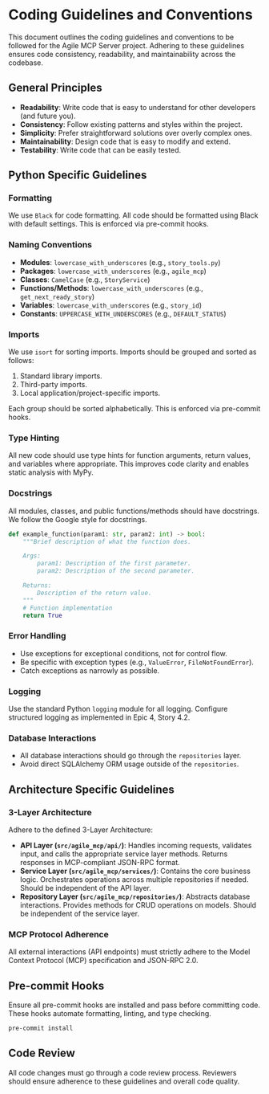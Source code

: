 # Coding Guidelines and Conventions

This document outlines the coding guidelines and conventions to be followed for the Agile MCP Server project. Adhering to these guidelines ensures code consistency, readability, and maintainability across the codebase.

## General Principles

*   **Readability**: Write code that is easy to understand for other developers (and future you).
*   **Consistency**: Follow existing patterns and styles within the project.
*   **Simplicity**: Prefer straightforward solutions over overly complex ones.
*   **Maintainability**: Design code that is easy to modify and extend.
*   **Testability**: Write code that can be easily tested.

## Python Specific Guidelines

### Formatting

We use `Black` for code formatting. All code should be formatted using Black with default settings. This is enforced via pre-commit hooks.

### Naming Conventions

*   **Modules**: `lowercase_with_underscores` (e.g., `story_tools.py`)
*   **Packages**: `lowercase_with_underscores` (e.g., `agile_mcp`)
*   **Classes**: `CamelCase` (e.g., `StoryService`)
*   **Functions/Methods**: `lowercase_with_underscores` (e.g., `get_next_ready_story`)
*   **Variables**: `lowercase_with_underscores` (e.g., `story_id`)
*   **Constants**: `UPPERCASE_WITH_UNDERSCORES` (e.g., `DEFAULT_STATUS`)

### Imports

We use `isort` for sorting imports. Imports should be grouped and sorted as follows:

1.  Standard library imports.
2.  Third-party imports.
3.  Local application/project-specific imports.

Each group should be sorted alphabetically. This is enforced via pre-commit hooks.

### Type Hinting

All new code should use type hints for function arguments, return values, and variables where appropriate. This improves code clarity and enables static analysis with MyPy.

### Docstrings

All modules, classes, and public functions/methods should have docstrings. We follow the Google style for docstrings.

```python
def example_function(param1: str, param2: int) -> bool:
    """Brief description of what the function does.

    Args:
        param1: Description of the first parameter.
        param2: Description of the second parameter.

    Returns:
        Description of the return value.
    """
    # Function implementation
    return True
```

### Error Handling

*   Use exceptions for exceptional conditions, not for control flow.
*   Be specific with exception types (e.g., `ValueError`, `FileNotFoundError`).
*   Catch exceptions as narrowly as possible.

### Logging

Use the standard Python `logging` module for all logging. Configure structured logging as implemented in Epic 4, Story 4.2.

### Database Interactions

*   All database interactions should go through the `repositories` layer.
*   Avoid direct SQLAlchemy ORM usage outside of the `repositories`.

## Architecture Specific Guidelines

### 3-Layer Architecture

Adhere to the defined 3-Layer Architecture:

*   **API Layer (`src/agile_mcp/api/`)**: Handles incoming requests, validates input, and calls the appropriate service layer methods. Returns responses in MCP-compliant JSON-RPC format.
*   **Service Layer (`src/agile_mcp/services/`)**: Contains the core business logic. Orchestrates operations across multiple repositories if needed. Should be independent of the API layer.
*   **Repository Layer (`src/agile_mcp/repositories/`)**: Abstracts database interactions. Provides methods for CRUD operations on models. Should be independent of the service layer.

### MCP Protocol Adherence

All external interactions (API endpoints) must strictly adhere to the Model Context Protocol (MCP) specification and JSON-RPC 2.0.

## Pre-commit Hooks

Ensure all pre-commit hooks are installed and pass before committing code. These hooks automate formatting, linting, and type checking.

```bash
pre-commit install
```

## Code Review

All code changes must go through a code review process. Reviewers should ensure adherence to these guidelines and overall code quality.
